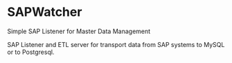 # SAPWatcher
Simple SAP Listener for Master Data Management

SAP Listener and ETL server for transport data from SAP systems to MySQL or to Postgresql.
